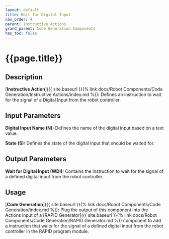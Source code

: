 ```yaml
---
layout: default
title: Wait for Digital Input
nav_order: 4
parent: Instructive Actions
grand_parent: Code Generation Components
has_toc: false
---
```


# **{{page.title}}**

## **Description**

[**Instructive Action**]({{ site.baseurl }}{% link docs/Robot Components/Code Generation/Instructive Actions/index.md %})**:** Defines an instruction to wait for the signal of a Digital Input from the robot controller.

## **Input Parameters**

**Digital Input Name (N):** Defines the name of the digital input based on a text value.

**State (S):** Defines the state of the digital input that should be waited for.

## **Output Parameters**

**Wait for Digital Input (WDI):** Contains the instruction to wait for the signal of a defined digital input from the robot controller.

## **Usage**

[**Code Generation**]({{ site.baseurl }}{% link docs/Robot Components/Code Generation/index.md %})**:** Plug the output of this component into the Actions input of a [RAPID Generator]({{ site.baseurl }}{% link docs/Robot Components/Code Generation/RAPID Generator.md %}) component to add a instruction that waits for the signal of a defined digital input from the robot controller in the RAPID program module.